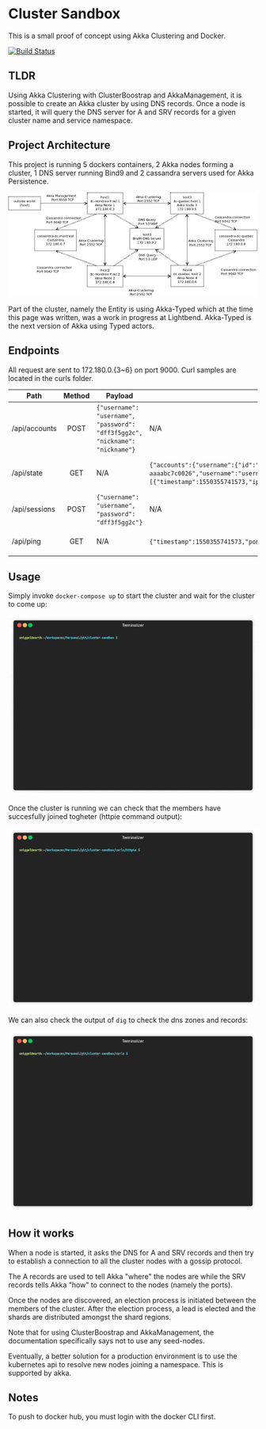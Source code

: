 # Cluster Sandbox

This is a small proof of concept using Akka Clustering and Docker.

[![Build Status](https://travis-ci.org/sniggel/cluster-sandbox.svg?branch=master)](https://travis-ci.org/sniggel/cluster-sandbox)

## TLDR

Using Akka Clustering with ClusterBoostrap and AkkaManagement, it is possible to create an Akka cluster by using DNS records.
Once a node is started, it will query the DNS server for A and SRV records for a given cluster name and service namespace.

## Project Architecture

This project is running 5 dockers containers, 2 Akka nodes forming a cluster, 1 DNS server running Bind9 and 2 cassandra servers used for Akka Persistence.

![diag1](images/diag1.jpeg)

Part of the cluster, namely the Entity is using Akka-Typed which at the time this page was written, was a work in progress at Lightbend. Akka-Typed is the next version of Akka using Typed actors.

## Endpoints

All request are sent to 172.180.0.{3~6} on port 9000. Curl samples are located in the curls folder.

| Path          | Method   | Payload  | Response | Description |
| ------------- | :------: | -------- | -------- | ----------- |
| /api/accounts | POST     | ```{"username": "username", "password": "dff3f5gg2c", "nickname": "nickname"}```    | N/A | Creates an account. |
| /api/state    | GET      |   N/A    | ```{"accounts":{"username":{"id":"c35ce21e-263b-4c7f-bdc9-aaaabc7c0026","username":"username","password":"sha1:64000:18:1Ty0gYo6lnamdN+twPQYKlY3UNuK1fd0:5xH7HicqEyyde+IFO5AKCrLn","nickname":"nickname"}},"pings":[{"timestamp":1550355741573,"ip":"172.180.0.1"}]}``` | Fetch the current state of the AccountEntity. |
| /api/sessions | POST     |    ```{"username": "username", "password": "dff3f5gg2c"}```    | N/A | Set a cookie session. |
| /api/ping     | GET      |    N/A    | ```{"timestamp":1550355741573,"pong":"PONG","entityId":"accounts"}``` | Sends a ping to the target host. |


## Usage

Simply invoke `docker-compose up` to start the cluster and wait for the cluster to come up:

![Alt Text](images/cluster-up.gif)

Once the cluster is running we can check that the members have succesfully joined togheter (httpie command output):

![Alt Text](images/cluster-members.gif)

We can also check the output of `dig` to check the dns zones and records:

![Alt Text](images/dig.gif)

## How it works

When a node is started, it asks the DNS for A and SRV records and then try to establish a connection to all the cluster nodes with a gossip protocol. 

The A records are used to tell Akka "where" the nodes are while the SRV records tells Akka "how" to connect to the nodes (namely the ports).

Once the nodes are discovered, an election process is initiated between the members of the cluster. After the election process, a lead is elected and the shards are distributed amongst the shard regions.

Note that for using ClusterBoostrap and AkkaManagement, the documentation specifically says not to use any seed-nodes.

Eventually, a better solution for a production environment is to use the kubernetes api to resolve new nodes joining a namespace. This is supported by akka.

## Notes

To push to docker hub, you must login with the docker CLI first.
